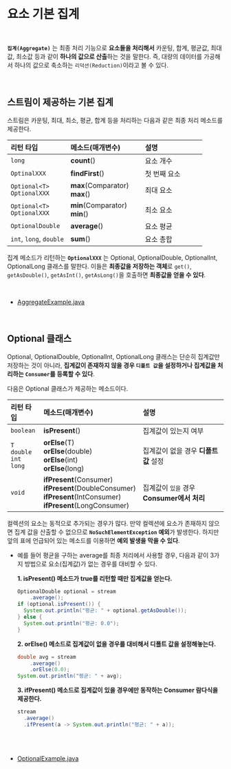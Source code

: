 # 요소 기본 집계
<br/>

**`집계(Aggregate)`** 는 최종 처리 기능으로 **요소들을 처리해서** 카운팅, 합계, 평균값, 최대값, 최소값 등과 같이 **하나의 값으로 산출**하는 것을 말한다.
즉, 대량의 데이터를 가공해서 하나의 값으로 축소하는 `리덕션(Reduction)`이라고 볼 수 있다.

<br/>

## 스트림이 제공하는 기본 집계
스트림은 카운팅, 최대, 최소, 평균, 합계 등을 처리하는 다음과 같은 최종 처리 메소드를 제공한다.

|리턴 타입|메소드(매개변수)|설명|
|:---|:---|:---|
|`long`|**count**()|요소 개수|
|`OptinalXXX`|**findFirst**()|첫 번째 요소&nbsp;&nbsp;&nbsp;&nbsp;&nbsp;&nbsp;&nbsp;&nbsp;&nbsp;&nbsp;|
|`Optional<T>`<br/>`OptionalXXX`|**max**(Comparator<T>)&nbsp;&nbsp;&nbsp;&nbsp;&nbsp;<br/>**max**()|최대 요소|
|`Optional<T>`<br/>`OptionalXXX`|**min**(Comparator<T>)<br/>**min**()|최소 요소|
|`OptionalDouble`|**average**()|요소 평균|
|`int`, `long`, `double`|**sum**()|요소 총합|

집계 메소드가 리턴하는 **`OptionalXXX`** 는 Optional, OptionalDouble, OptionalInt, OptionalLong 클래스를 말한다.
이들은 **최종값을 저장하는 객체**로 `get()`, `getAsDouble()`, `getAsInt()`, `getAsLong()`을 호출하면 **최종값을 얻을 수 있다**.

<br/>

- [AggregateExample.java](https://github.com/silxbro/java/blob/main/src/thisisjava/ch17/sec10/AggregateExample.java)

<br/>

## Optional 클래스
Optional, OptionalDouble, OptionalInt, OptionalLong 클래스는 단순히 집계값만 저장하는 것이 아니라,
**집계값이 존재하지 않을 경우 `디폴트 값`을 설정하거나 집계값을 처리하는 `Consumer`를 등록할 수 있다**.

다음은 Optional 클래스가 제공하는 메소드이다.

|리턴 타입|메소드(매개변수)|설명|
|:---|:---|:---|
|`boolean`|**isPresent**()|집계값이 있는지 여부|
|`T`<br/>`double`<br/>`int`<br/>`long`|**orElse**(T)<br/>**orElse**(double)<br/>**orElse**(int)<br/>**orElse**(long)|집계값이 없을 경우 **디폴트 값** 설정|
|`void`|**ifPresent**(Consumer)<br/>**ifPresent**(DoubleConsumer)<br/>**ifPresent**(IntConsumer)<br/>**ifPresent**(LongConsumer)|집계값이 `있을` 경우 **Consumer에서 처리**|

컬렉션의 요소는 동적으로 추가되는 경우가 많다. 만약 컬렉션에 요소가 존재하지 않으면 집계 값을 산출할 수 없으므로 **`NoSuchElementException` 예외**가 발생한다.
하지만 앞의 표에 언급되어 있는 메소드를 이용하면 **예외 발생을 막을 수 있다**.
- 예를 들어 평균을 구하는 average를 최종 처리에서 사용할 경우, 다음과 같이 3가지 방법으로 요소(집계값)가 없는 경우를 대비할 수 있다.

  **1. isPresent() 메소드가 true를 리턴할 때만 집계값을 얻는다.**
     
     ```java
     OptionalDouble optional = stream
         .average();
     if (optional.isPresent()) {
       System.out.println("평균: " + optional.getAsDouble());
     } else {
       System.out.println("평균: 0.0");
     }
     ```
  **2. orElse() 메소드로 집계값이 없을 경우를 대비해서 디폴트 값을 설정해놓는다.**
     
     ```java
     double avg = stream
         .average()
         .orElse(0.0);
     System.out.println("평균: " + avg);
     ```
  **3. ifPresent() 메소드로 집계값이 있을 경우에만 동작하는 Consumer 람다식을 제공한다.**

     ```java
     stream
       .average()
       .ifPresent(a -> System.out.println("평균: " + a));
     ```
<br/>
<br/>

- [OptionalExample.java](https://github.com/silxbro/java/blob/main/src/thisisjava/ch17/sec10/OptionalExample.java)
